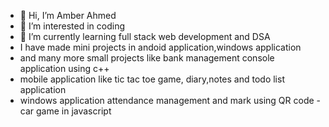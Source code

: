 - 👋 Hi, I’m Amber Ahmed
- 👀 I’m interested in coding
- 🌱 I’m currently learning full stack web development and DSA
- I have made mini projects in andoid application,windows application
- and many more small projects like bank management console application using c++
- mobile application like tic tac toe game, diary,notes and todo list application
- windows application attendance management and mark using QR code
-car game in javascript 
<!---
amber-ahmed/amber-ahmed is a ✨ special ✨ repository because its `README.md` (this file) appears on your GitHub profile.
You can click the Preview link to take a look at your changes.
--->
